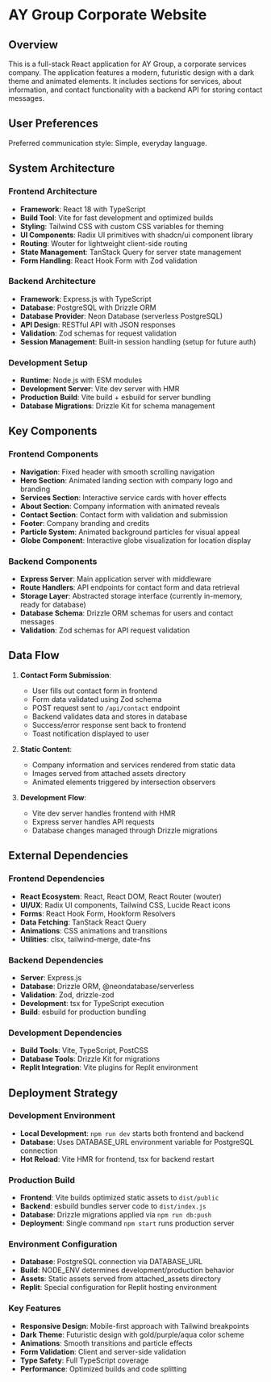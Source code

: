 # AY Group Corporate Website

## Overview

This is a full-stack React application for AY Group, a corporate services company. The application features a modern, futuristic design with a dark theme and animated elements. It includes sections for services, about information, and contact functionality with a backend API for storing contact messages.

## User Preferences

Preferred communication style: Simple, everyday language.

## System Architecture

### Frontend Architecture
- **Framework**: React 18 with TypeScript
- **Build Tool**: Vite for fast development and optimized builds
- **Styling**: Tailwind CSS with custom CSS variables for theming
- **UI Components**: Radix UI primitives with shadcn/ui component library
- **Routing**: Wouter for lightweight client-side routing
- **State Management**: TanStack Query for server state management
- **Form Handling**: React Hook Form with Zod validation

### Backend Architecture
- **Framework**: Express.js with TypeScript
- **Database**: PostgreSQL with Drizzle ORM
- **Database Provider**: Neon Database (serverless PostgreSQL)
- **API Design**: RESTful API with JSON responses
- **Validation**: Zod schemas for request validation
- **Session Management**: Built-in session handling (setup for future auth)

### Development Setup
- **Runtime**: Node.js with ESM modules
- **Development Server**: Vite dev server with HMR
- **Production Build**: Vite build + esbuild for server bundling
- **Database Migrations**: Drizzle Kit for schema management

## Key Components

### Frontend Components
- **Navigation**: Fixed header with smooth scrolling navigation
- **Hero Section**: Animated landing section with company logo and branding
- **Services Section**: Interactive service cards with hover effects
- **About Section**: Company information with animated reveals
- **Contact Section**: Contact form with validation and submission
- **Footer**: Company branding and credits
- **Particle System**: Animated background particles for visual appeal
- **Globe Component**: Interactive globe visualization for location display

### Backend Components
- **Express Server**: Main application server with middleware
- **Route Handlers**: API endpoints for contact form and data retrieval
- **Storage Layer**: Abstracted storage interface (currently in-memory, ready for database)
- **Database Schema**: Drizzle ORM schemas for users and contact messages
- **Validation**: Zod schemas for API request validation

## Data Flow

1. **Contact Form Submission**:
   - User fills out contact form in frontend
   - Form data validated using Zod schema
   - POST request sent to `/api/contact` endpoint
   - Backend validates data and stores in database
   - Success/error response sent back to frontend
   - Toast notification displayed to user

2. **Static Content**:
   - Company information and services rendered from static data
   - Images served from attached assets directory
   - Animated elements triggered by intersection observers

3. **Development Flow**:
   - Vite dev server handles frontend with HMR
   - Express server handles API requests
   - Database changes managed through Drizzle migrations

## External Dependencies

### Frontend Dependencies
- **React Ecosystem**: React, React DOM, React Router (wouter)
- **UI/UX**: Radix UI components, Tailwind CSS, Lucide React icons
- **Forms**: React Hook Form, Hookform Resolvers
- **Data Fetching**: TanStack React Query
- **Animations**: CSS animations and transitions
- **Utilities**: clsx, tailwind-merge, date-fns

### Backend Dependencies
- **Server**: Express.js
- **Database**: Drizzle ORM, @neondatabase/serverless
- **Validation**: Zod, drizzle-zod
- **Development**: tsx for TypeScript execution
- **Build**: esbuild for production bundling

### Development Dependencies
- **Build Tools**: Vite, TypeScript, PostCSS
- **Database Tools**: Drizzle Kit for migrations
- **Replit Integration**: Vite plugins for Replit environment

## Deployment Strategy

### Development Environment
- **Local Development**: `npm run dev` starts both frontend and backend
- **Database**: Uses DATABASE_URL environment variable for PostgreSQL connection
- **Hot Reload**: Vite HMR for frontend, tsx for backend restart

### Production Build
- **Frontend**: Vite builds optimized static assets to `dist/public`
- **Backend**: esbuild bundles server code to `dist/index.js`
- **Database**: Drizzle migrations applied via `npm run db:push`
- **Deployment**: Single command `npm start` runs production server

### Environment Configuration
- **Database**: PostgreSQL connection via DATABASE_URL
- **Build**: NODE_ENV determines development/production behavior
- **Assets**: Static assets served from attached_assets directory
- **Replit**: Special configuration for Replit hosting environment

### Key Features
- **Responsive Design**: Mobile-first approach with Tailwind breakpoints
- **Dark Theme**: Futuristic design with gold/purple/aqua color scheme
- **Animations**: Smooth transitions and particle effects
- **Form Validation**: Client and server-side validation
- **Type Safety**: Full TypeScript coverage
- **Performance**: Optimized builds and code splitting
